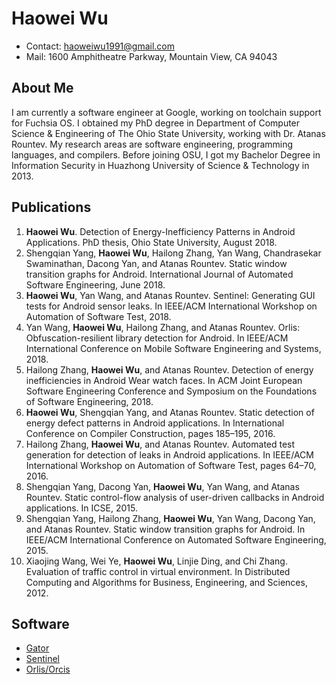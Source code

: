 # Haowei Wu

* Contact: haoweiwu1991@gmail.com
* Mail: 1600 Amphitheatre Parkway, Mountain View, CA 94043

## About Me

I am currently a software engineer at Google, working on toolchain support for Fuchsia OS. I obtained my PhD degree in Department of Computer Science & Engineering of The Ohio State University, working with Dr. Atanas Rountev. My research areas are software engineering, programming languages, and compilers. Before joining OSU, I got my Bachelor Degree in Information Security in Huazhong University of Science & Technology in 2013.

## Publications

1. __Haowei Wu__. Detection of Energy-Inefficiency Patterns in Android Applications. PhD thesis, Ohio State University, August 2018.
2. Shengqian Yang, __Haowei Wu__, Hailong Zhang, Yan Wang, Chandrasekar Swaminathan, Dacong Yan, and Atanas Rountev. Static window transition graphs for Android. International Journal of Automated Software Engineering, June 2018.
3. __Haowei Wu__, Yan Wang, and Atanas Rountev. Sentinel: Generating GUI tests for Android sensor leaks. In IEEE/ACM International Workshop on Automation of Software Test, 2018.
4. Yan Wang, __Haowei Wu__, Hailong Zhang, and Atanas Rountev. Orlis: Obfuscation-resilient library detection for Android. In IEEE/ACM International Conference on Mobile Software Engineering and Systems, 2018.
5. Hailong Zhang, __Haowei Wu__, and Atanas Rountev. Detection of energy inefficiencies in Android Wear watch faces. In ACM Joint European Software Engineering Conference and Symposium on the Foundations of Software Engineering, 2018.
6. __Haowei Wu__, Shengqian Yang, and Atanas Rountev. Static detection of energy defect patterns in Android applications. In International Conference on Compiler Construction, pages 185–195, 2016.
7. Hailong Zhang, __Haowei Wu__, and Atanas Rountev. Automated test generation for detection of leaks in Android applications. In IEEE/ACM International Workshop on Automation of Software Test, pages 64–70, 2016.
8. Shengqian Yang, Dacong Yan, __Haowei Wu__, Yan Wang, and Atanas Rountev. Static control-flow analysis of user-driven callbacks in Android applications. In ICSE, 2015.
9. Shengqian Yang, Hailong Zhang, __Haowei Wu__, Yan Wang, Dacong Yan, and Atanas Rountev. Static window transition graphs for Android. In IEEE/ACM International Conference on Automated Software Engineering, 2015.
10. Xiaojing Wang, Wei Ye, __Haowei Wu__, Linjie Ding, and Chi Zhang. Evaluation of traffic control in virtual environment. In Distributed Computing and Algorithms for Business, Engineering, and Sciences, 2012.

## Software

* [Gator](http://web.cse.ohio-state.edu/presto/software/gator/)
* [Sentinel](https://presto-osu.github.io/Sentinel/)
* [Orlis/Orcis](https://presto-osu.github.io/orlis-orcis/)
